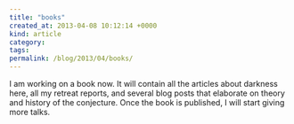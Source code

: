 ```yaml
---
title: "books"
created_at: 2013-04-08 10:12:14 +0000
kind: article
category: 
tags: 
permalink: /blog/2013/04/books/
---
```


I am working on a book now. It will contain all the articles about darkness here, all my retreat reports, and several blog posts that elaborate on theory and history of the conjecture. Once the book is published, I will start giving more talks.